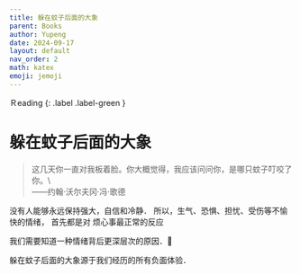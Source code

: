```yaml
---
title: 躲在蚊子后面的大象
parent: Books
author: Yupeng
date: 2024-09-17
layout: default
nav_order: 2
math: katex
emoji: jemoji
---
```

Ｒeading
{: .label .label-green }

# 躲在蚊子后面的大象

> 这几天你一直对我板着脸。你大概觉得，我应该问问你，是哪只蚊子叮咬了你。\\
>    <br />         ——约翰·沃尔夫冈·冯·歌德

没有人能够永远保持强大，自信和冷静．
所以，生气、恐惧、担忧、受伤等不愉快的情绪，
首先都是对 烦心事最正常的反应

我们需要知道一种情绪背后更深层次的原因．:thinking:

躲在蚊子后面的大象源于我们经历的所有负面体验．
